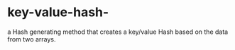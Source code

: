 # key-value-hash-
a Hash generating method that creates a key/value Hash based on the data from two arrays.
